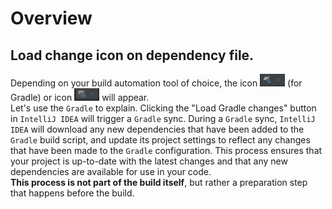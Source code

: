 # Overview

## Load change icon on dependency file.
Depending on your build automation tool of choice, the icon <img align="auto" width="40" height="20" src="img/loadGradleChange.png" alt="Load Gradle Change"> (for Gradle) or icon <img align="auto" width="40" height="20" src="img/loadMavenChange.png" alt="Load Maven Change"> will appear.  
Let's use the `Gradle` to explain. Clicking the "Load Gradle changes" button in `IntelliJ IDEA` will trigger a `Gradle` sync. During a `Gradle` sync, `IntelliJ IDEA` will download any new dependencies that have been added to the `Gradle` build script, and update its project settings to reflect any changes that have been made to the `Gradle` configuration. This process ensures that your project is up-to-date with the latest changes and that any new dependencies are available for use in your code.  
**This process is not part of the build itself**, but rather a preparation step that happens before the build.
